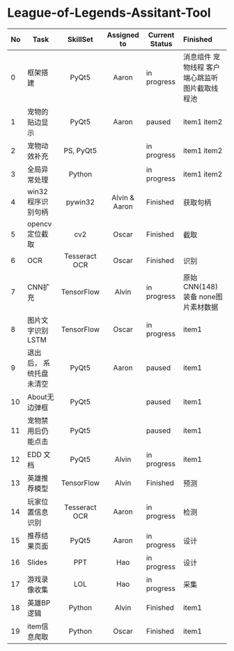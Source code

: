 # League-of-Legends-Assitant-Tool

| No   | Task                    |   SkillSet    |  Assigned to  | Current Status | Finished                                        |
| ---- | ----------------------- | :-----------: | :-----------: | -------------- | :---------------------------------------------- |
| 0    | 框架搭建                |     PyQt5     |     Aaron     | in progress    | 消息组件 宠物线程 客户端心跳监听 图片截取线程池 |
| 1    | 宠物的贴边显示          |     PyQt5     |     Aaron     | paused         | item1 item2                                     |
| 2    | 宠物动效补充            |   PS, PyQt5   |               | in progress    | item1 item2                                     |
| 3    | 全局异常处理            |    Python     |               | in progress    | item1 item2                                     |
| 4    | win32程序识别句柄       |    pywin32    | Alvin & Aaron | Finished       | 获取句柄                                        |
| 5    | opencv定位截取          |      cv2      |     Oscar     | Finished       | 截取                                            |
| 6    | OCR                     | Tesseract OCR |     Oscar     | Finished       | 识别                                            |
| 7    | CNN扩充                 |  TensorFlow   |     Alvin     | in progress    | 原始CNN(148) 装备 none图片素材数据              |
| 8    | 图片文字识别LSTM        |  TensorFlow   |     Oscar     | in progress    | item1                                           |
| 9    | 退出后， 系统托盘未清空 |     PyQt5     |     Aaron     | paused         | item1                                           |
| 10   | About无边弹框           |     PyQt5     |               | paused         | item1                                           |
| 11   | 宠物禁用后仍能点击      |     PyQt5     |               | paused         | item1                                           |
| 12   | EDD 文档                |     PyQt5     |     Alvin     | in progress    | item1                                           |
| 13   | 英雄推荐模型            |  TensorFlow   |     Alvin     | Finished       | 预测                                            |
| 14   | 玩家位置信息识别        | Tesseract OCR |     Aaron     | in progress    | 检测                                            |
| 15   | 推荐结果页面            |     PyQt5     |     Aaron     | in progress    | 设计                                            |
| 16   | Slides                  |      PPT      |      Hao      | in progress    | 设计                                            |
| 17   | 游戏录像收集            |      LOL      |      Hao      | in progress    | 采集                                            |
| 18   | 英雄BP逻辑              |    Python     |     Alvin     | Finished       | item1                                           |
| 19   | item信息爬取            |    Python     |     Oscar     | Finished       | item1                                           |